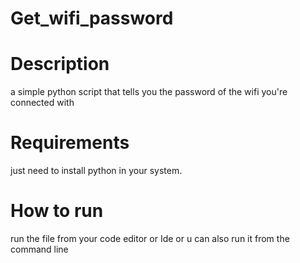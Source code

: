 # Get_wifi_password
# Description
a simple python script that tells you the password of the wifi you're connected with

# Requirements
just need to install python in your system.

# How to run
run the file from your code editor or Ide or u can also run it from the command line
